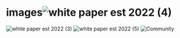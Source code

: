 # images![white paper est 2022 (4)](https://user-images.githubusercontent.com/113330194/192484538-bdd43a1e-7df8-408f-afb8-11ba5edf52a7.png)
![white paper est 2022 (3)](https://user-images.githubusercontent.com/113330194/192487648-a97b3a0c-9ad4-4929-85ca-96792e23c0cc.png)
![white paper est 2022 (5)](https://user-images.githubusercontent.com/113330194/192488795-16b8a375-f436-4df2-84dd-5112a75c9f38.png)
![Community](https://user-images.githubusercontent.com/113330194/195390209-9f36e03b-ba56-4854-802b-7753864f9d1d.png)
